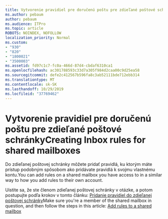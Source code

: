 ```yaml
---
title: Vytvorenie pravidiel pre doručenú poštu pre zdieľané poštové schránky
ms.author: pebaum
author: pebaum
ms.audience: ITPro
ms.topic: article
ROBOTS: NOINDEX, NOFOLLOW
localization_priority: Normal
ms.custom:
- "930"
- "820"
- "1800021"
- "3500003"
ms.assetid: fd97c1c7-fc0a-466d-87d4-cbdaf6310ca1
ms.openlocfilehash: ac301788593c33d7a305f984d2caa00c9d25ea58
ms.sourcegitcommit: defe2c412567b596fa8c3ab52111bde712ebb314
ms.translationtype: MT
ms.contentlocale: sk-SK
ms.lasthandoff: 10/29/2019
ms.locfileid: "37769462"
---
```

# <a name="creating-inbox-rules-for-shared-mailboxes"></a><span data-ttu-id="4591c-102">Vytvorenie pravidiel pre doručenú poštu pre zdieľané poštové schránky</span><span class="sxs-lookup"><span data-stu-id="4591c-102">Creating Inbox rules for shared mailboxes</span></span>

<span data-ttu-id="4591c-103">Do zdieľanej poštovej schránky môžete pridať pravidlá, ku ktorým máte prístup podobným spôsobom ako pridávate pravidlá k svojmu vlastnému kontu.</span><span class="sxs-lookup"><span data-stu-id="4591c-103">You can add rules on a shared mailbox you have access to in a similar way to how you add rules to their own account.</span></span>
  
<span data-ttu-id="4591c-104">Uistite sa, že ste členom zdieľanej poštovej schránky v otázke, a potom postupujte podľa krokov v tomto článku: [Pridanie pravidiel do zdieľanej poštovej schránky](https://support.office.com/article/b0963400-2a51-4c64-afc7-b816d737d164)</span><span class="sxs-lookup"><span data-stu-id="4591c-104">Make sure you're a member of the shared mailbox in question, and then follow the steps in this article: [Add rules to a shared mailbox](https://support.office.com/article/b0963400-2a51-4c64-afc7-b816d737d164)</span></span>
  